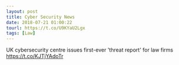 ```yaml
---
layout: post
title: Cyber Security News
date: 2018-07-21 01:00:22
tourl: https://t.co/U9KYaU2Lgx
tags: [Law]
---
```

UK cybersecurity centre issues first-ever 'threat report' for law firms https://t.co/KJTjYAdoTr
